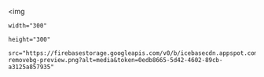 <p align="center">

  <img 

    width="300"

    height="300"

    src="https://firebasestorage.googleapis.com/v0/b/icebasecdn.appspot.com/o/20220910_145352_0000-removebg-preview.png?alt=media&token=0edb8665-5d42-4602-89cb-a3125a857935"

  >

</p>



 

   

   

